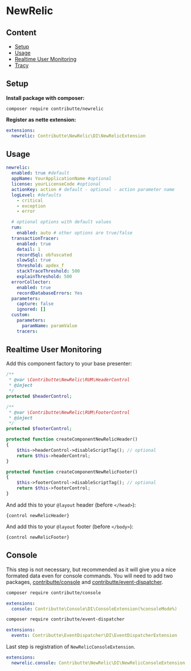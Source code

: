 # NewRelic

## Content

- [Setup](#setup)
- [Usage](#usage)
- [Realtime User Monitoring](#realtime-user-monitoring)
- [Tracy](#tracy)

## Setup

**Install package with composer:**

```
composer require contributte/newrelic
```

**Register as nette extension:**

```yaml
extensions:
  newrelic: Contributte\NewRelic\DI\NewRelicExtension
```

## Usage

```yaml
newrelic:
  enabled: true #default
  appName: YourApplicationName #optional
  license: yourLicenseCode #optional
  actionKey: action # default - optional - action parameter name
  logLevel: #defaults
    - critical
    - exception
    - error

  # optional options with default values
  rum:
    enabled: auto # other options are true/false
  transactionTracer:
    enabled: true
    detail: 1
    recordSql: obfuscated
    slowSql: true
    threshold: apdex_f
    stackTraceThreshold: 500
    explainThreshold: 500
  errorCollector:
    enabled: true
    recordDatabaseErrors: Yes
  parameters:
    capture: false
    ignored: []
  custom:
    parameters:
      paramName: paramValue
    tracers:
```

## Realtime User Monitoring

Add this component factory to your base presenter:

```php
/**
 * @var \Contributte\NewRelic\RUM\HeaderControl
 * @inject
 */
protected $headerControl;

/**
 * @var \Contributte\NewRelic\RUM\FooterControl
 * @inject
 */
protected $footerControl;

protected function createComponentNewRelicHeader()
{
    $this->headerControl->disableScriptTag(); // optional
    return $this->headerControl;
}

protected function createComponentNewRelicFooter()
{
    $this->footerControl->disableScriptTag(); // optional
    return $this->footerControl;
}
```

And add this to your `@layout` header (before `</head>`):

```smarty
{control newRelicHeader}
```

And add this to your `@layout` footer (before `</body>`):

```smarty
{control newRelicFooter}
```

## Console
This step is not necessary, but recommended as it will give you a nice formated data even for console commands.
You will need to add two packages, [contributte/console](https://github.com/contributte/console) and [contributte/event-dispatcher](https://github.com/contributte/event-dispatcher).
```bash
composer require contributte/console
```

```yaml
extensions:
  console: Contributte\Console\DI\ConsoleExtension(%consoleMode%)
```

```bash
composer require contributte/event-dispatcher
```

```yaml
extensions:
  events: Contributte\EventDispatcher\DI\EventDispatcherExtension
```

Last step is registration of `NewRelicConsoleExtension`.

```yaml
extensions:
  newrelic.console: Contributte\NewRelic\DI\NewRelicConsoleExtension
```
